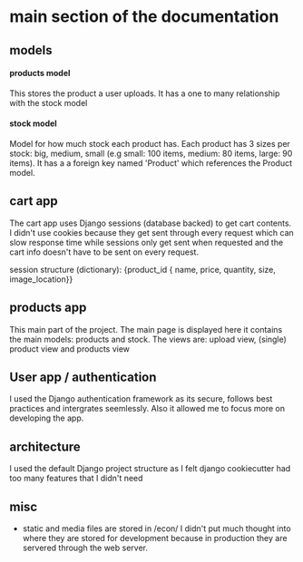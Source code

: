 # main section of the documentation


## models

#### products model

This stores the product a user uploads. It has a one to many relationship with the stock model

#### stock model

Model for how much stock each product has. Each product has 3 sizes per stock: big, medium, small (e.g small: 100 items, medium: 80 items, large: 90 items). It has a a foreign key named 'Product' which references the Product model.


## cart app

The cart app uses Django sessions (database backed) to get cart contents. I didn't use cookies because they get sent through every request which can slow response time while sessions only get sent when requested and the cart info doesn't have to be sent on every request.

session structure (dictionary): {product_id { name, price, quantity, size, image_location}}

## products app

This main part of the project. The main page is displayed here it contains the main models: products and stock. The views are: upload view, (single) product view and products view   

## User app / authentication

I used the Django authentication framework as its secure, follows best practices and intergrates seemlessly. Also it allowed me to focus more on developing the app. 

## architecture

I used the default Django project structure as I felt django cookiecutter had too many features that I didn't need 

## misc

- static and media files are stored in /econ/ I didn't put much thought into where they are stored for development because in production they are servered through the web server.

